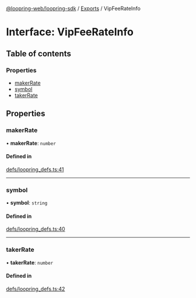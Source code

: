 [@loopring-web/loopring-sdk](../README.md) / [Exports](../modules.md) / VipFeeRateInfo

# Interface: VipFeeRateInfo

## Table of contents

### Properties

- [makerRate](VipFeeRateInfo.md#makerrate)
- [symbol](VipFeeRateInfo.md#symbol)
- [takerRate](VipFeeRateInfo.md#takerrate)

## Properties

### makerRate

• **makerRate**: `number`

#### Defined in

[defs/loopring_defs.ts:41](https://github.com/Loopring/loopring_sdk/blob/18accaa/src/defs/loopring_defs.ts#L41)

___

### symbol

• **symbol**: `string`

#### Defined in

[defs/loopring_defs.ts:40](https://github.com/Loopring/loopring_sdk/blob/18accaa/src/defs/loopring_defs.ts#L40)

___

### takerRate

• **takerRate**: `number`

#### Defined in

[defs/loopring_defs.ts:42](https://github.com/Loopring/loopring_sdk/blob/18accaa/src/defs/loopring_defs.ts#L42)
